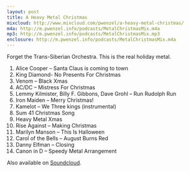 ```yaml
---
layout: post
title: A Heavy Metal Christmas
mixcloud: http://www.mixcloud.com/pwenzel/a-heavy-metal-christmas/
m4a: http://m.pwenzel.info/podcasts/MetalChristmasMix.m4a
mp3: http://m.pwenzel.info/podcasts/MetalChristmasMix.mp3
enclosure: http://m.pwenzel.info/podcasts/MetalChristmasMix.m4a
---
```


Forget the Trans-Siberian Orchestra. This is the real holiday metal.

1. Alice Cooper – Santa Claus is coming to town
2. King Diamond- No Presents For Christmas
3. Venom – Black Xmas
4. AC/DC – Mistress For Christmas
5. Lemmy Kilmister, Billy F. Gibbons, Dave Grohl – Run Rudolph Run
6. Iron Maiden – Merry Christmas!
7. Kamelot – We Three kings (instrumental)
8. Sum 41 Christmas Song
9. Heavy Metal Xmas
10. Rise Against – Making Christmas
11. Marilyn Manson – This Is Halloween
12. Carol of the Bells – August Burns Red
13. Danny Elfman – Closing
14. Canon in D – Speedy Metal Arrangement

Also available on [Soundcloud](https://soundcloud.com/pwenzel/a-heavy-metal-christmas-mix).